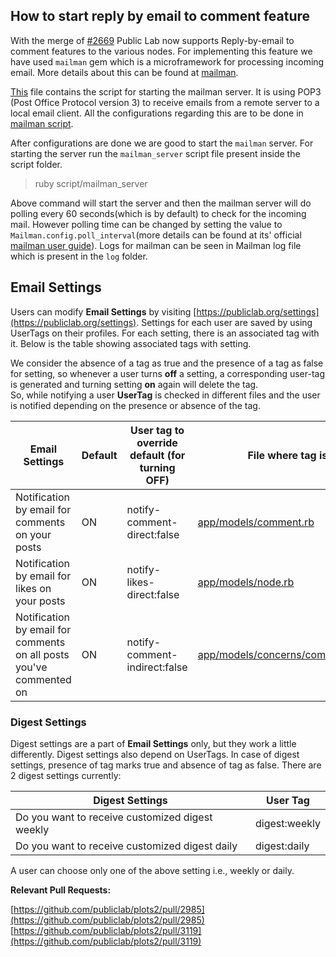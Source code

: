 ## How to start reply by email to comment feature

With the merge of [#2669](https://github.com/publiclab/plots2/pull/2669) Public Lab now supports Reply-by-email to comment features to the various nodes. For implementing this feature we have used `mailman` gem which is a microframework for processing incoming email. More details about this can be found at [mailman](https://github.com/mailman/mailman).

[This](https://github.com/publiclab/plots2/blob/main/script/mailman_server) file contains the script for starting the mailman server. It is using POP3 (Post Office Protocol version 3) to receive emails from a remote server to a local email client. All the configurations regarding this are to be done in [mailman script](https://github.com/publiclab/plots2/blob/main/script/mailman_server). 

After configurations are done we are good to start the `mailman` server. For starting the server run the `mailman_server` script file present inside the script folder.

> ruby script/mailman_server

Above command will start the server and then the mailman server will do polling every 60 seconds(which is by default) to check for the incoming mail. However polling time can be changed by setting the value to `Mailman.config.poll_interval`(more details can be found at its' official [mailman user guide](https://github.com/mailman/mailman/blob/main/USER_GUIDE.md)). Logs for mailman can be seen in Mailman log file which is present in the `log` folder.

## Email Settings

Users can modify **Email Settings** by visiting [https://publiclab.org/settings](https://publiclab.org/settings). Settings for each user are saved by using UserTags on their profiles. 
For each setting, there is an associated tag with it. Below is the table showing associated tags with setting. 

We consider the absence of a tag as true and the presence of a tag as false for setting, so whenever a user turns **off** a setting, a corresponding user-tag is generated and turning setting **on** again will delete the tag.  
So, while notifying a user **UserTag** is checked in different files and the user is notified depending on the presence or absence of the tag.

| Email Settings | Default | User tag to override default (for turning OFF) | File where tag is used |
| ------------- | ------------- | ----------- | ----------- |
| Notification by email for comments on your posts | ON | notify-comment-direct:false | [app/models/comment.rb](https://github.com/publiclab/plots2/blob/main/app/models/comment.rb#L135) |
| Notification by email for likes on your posts | ON |notify-likes-direct:false | [app/models/node.rb](https://github.com/publiclab/plots2/blob/main/app/models/node.rb#L906) |
| Notification by email for comments on all posts you've commented on | ON | notify-comment-indirect:false | [app/models/concerns/comments_shared.rb](https://github.com/publiclab/plots2/blob/main/app/models/concerns/comments_shared.rb#L24) |


### Digest Settings

Digest settings are a part of **Email Settings** only, but they work a little differently. Digest settings also depend on UserTags. 
In case of digest settings, presence of tag marks true and absence of tag as false. There are 2 digest settings currently:  
   
| Digest Settings | User Tag |
| ------------- | ------------- |
| Do you want to receive customized digest weekly | digest:weekly |
| Do you want to receive customized digest daily | digest:daily |

A user can choose only one of the above setting i.e., weekly or daily.

**Relevant Pull Requests:** 

[https://github.com/publiclab/plots2/pull/2985](https://github.com/publiclab/plots2/pull/2985)    
[https://github.com/publiclab/plots2/pull/3119](https://github.com/publiclab/plots2/pull/3119)

